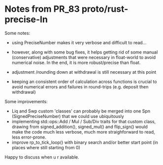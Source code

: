 
# Notes from PR_83 proto/rust-precise-ln


Some notes:

- using PreciseNumber makes it very verbose and difficult to read...

- however, along with some bug fixes, it helps getting rid of some manual (conservative) adjustments that were necessary in float-world to avoid numerical noise. In the end, it is more robust/precise than float.
- adjustment /rounding down at withdrawal is still necessary at this point
- keeping an consistent order of calculation across functions is crucial to avoid numerical errors and failures in round-trips (e.g. deposit then withdrawal)  

Some improvements:

- Liq and Swp custom 'classes' can probably be merged into one Spn (SignedPreciseNumber) that we could use ubiquitously
- implementing std::ops::Add / Mul / Sub/Div traits for that custom class, drawing from signed_addition(), signed_mul() and flip_sign() would make the code much less verbose, much more straighforward to read, less error-prone.
- improve rp_to_tick_loop() with binary search and/or better start point (in places where still starting from 0)  

Happy to discuss when u r available.